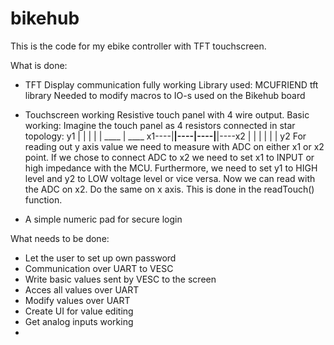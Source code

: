 # bikehub
This is the code for my ebike controller with TFT touchscreen.

What is done:
- TFT Display communication fully working
    Library used: MCUFRIEND tft library
    Needed to modify macros to IO-s used on the Bikehub board

- Touchscreen working
    Resistive touch panel with 4 wire output.
    Basic working:
    Imagine the touch panel as 4 resistors connected in star topology: 
                    y1
                    |
                   | |
                   | |
           ____     |     ____
    x1----|____|----|----|____|----x2
                    |
                   | |
                   | |
                    |
                    y2
    For reading out y axis value we need to measure with ADC on either x1 or x2 point.
    If we chose to connect ADC to x2 we need to set x1 to INPUT or high impedance with the MCU.
    Furthermore, we need to set y1 to HIGH level and y2 to LOW voltage level or vice versa.
    Now we can read with the ADC on x2. Do the same on x axis.
    This is done in the readTouch() function.

- A simple numeric pad for secure login


What needs to be done:
- Let the user to set up own password
- Communication over UART to VESC
- Write basic values sent by VESC to the screen
- Acces all values over UART
- Modify values over UART
- Create UI for value editing
- Get analog inputs working
- 
